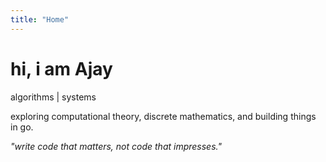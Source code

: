 ```yaml
---
title: "Home"
---
```


# hi, i am Ajay

algorithms | systems

exploring computational theory, discrete mathematics, and building things in go.

_"write code that matters, not code that impresses."_
